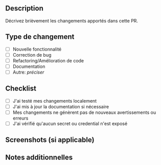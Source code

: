 ## Description

Décrivez brièvement les changements apportés dans cette PR.

## Type de changement

- [ ] Nouvelle fonctionnalité
- [ ] Correction de bug
- [ ] Refactoring/Amélioration de code
- [ ] Documentation
- [ ] Autre: _préciser_

## Checklist

- [ ] J'ai testé mes changements localement
- [ ] J'ai mis à jour la documentation si nécessaire
- [ ] Mes changements ne génèrent pas de nouveaux avertissements ou erreurs
- [ ] J'ai vérifié qu'aucun secret ou credential n'est exposé

## Screenshots (si applicable)

## Notes additionnelles

